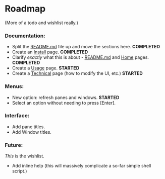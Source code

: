 # Roadmap

(More of a todo and wishlist really.)

### Documentation:

* Split the [README.md](https://github.com/bazbt3/ayadn_shell/README.md) file up and move the sections here. **COMPLETED**
* Create an [Install](10-install.md) page. **COMPLETED**
* Clarify *exactly* what this is about - [README.md](https://github.com/bazbt3/ayadn_shell/README.md) and [Home](00-index.md) pages. **COMPLETED**
* Create a [Usage](20-usage.md) page. **STARTED**
* Create a [Technical](30-technical.md) page (how to modify the UI, etc.) **STARTED**

### Menus:

* New option: refresh panes and windows. **STARTED**
* Select an option without needing to press [Enter].

### Interface:

* Add pane titles.
* Add Window titles.

### Future:

*This* is the wishlist.

* Add inline help (this will massively complicate a so-far simple shell script.)